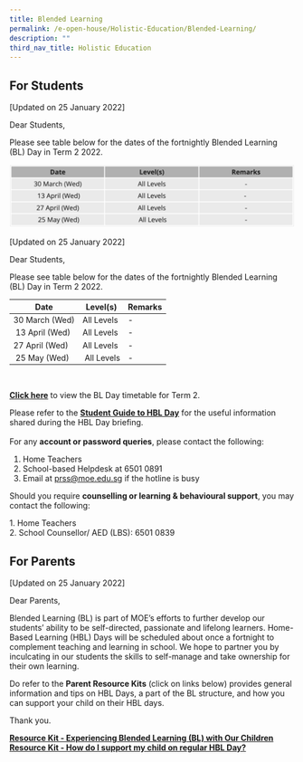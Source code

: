 ```yaml
---
title: Blended Learning
permalink: /e-open-house/Holistic-Education/Blended-Learning/
description: ""
third_nav_title: Holistic Education
---
```

For Students
------------

\[Updated on 25 January 2022\]  
  
Dear Students,  
  
Please see table below for the dates of the fortnightly Blended Learning (BL) Day in Term 2 2022.

![](/images/blended.png)

\[Updated on 25 January 2022\]  
  
Dear Students,  
  
Please see table below for the dates of the fortnightly Blended Learning (BL) Day in Term 2 2022.   

| Date | Level(s) | Remarks |
| --- | --- | --- |
| 30 March (Wed) | All Levels | \- |
|  13 April (Wed) | All Levels | \-  |
| 27 April (Wed) | All Levels | \- |
|  25 May (Wed) |  All Levels | \- |

  

**[Click here](/files/2022%20Term%202%20BL%20Timetable%20V2%20-%20Classes.pdf)** to view the BL Day timetable for Term 2.   
  
Please refer to the **[Student Guide to HBL Day](/files/Student%20Guide%20to%20BL%20Day_v2.pdf)** for the useful information shared during the HBL Day briefing.  
   
For any **account or password queries**, please contact the following:  

1.  Home Teachers
2.  School-based Helpdesk at 6501 0891
3.  Email at prss@moe.edu.sg if the hotline is busy

  

Should you require **counselling or learning & behavioural support**, you may contact the following:

1\. Home Teachers
<br>2\. School Counsellor/ AED (LBS): 6501 0839

  
  

For Parents
-----------

\[Updated on 25 January 2022\]

  

Dear Parents, 

  

Blended Learning (BL) is part of MOE’s efforts to further develop our students’ ability to be self-directed, passionate and lifelong learners. Home-Based Learning (HBL) Days will be scheduled about once a fortnight to complement teaching and learning in school. We hope to partner you by inculcating in our students the skills to self-manage and take ownership for their own learning.

  

Do refer to the **Parent Resource Kits** (click on links below) provides general information and tips on HBL Days, a part of the BL structure, and how you can support your child on their HBL days.

  
Thank you.  
  
**[Resource Kit - Experiencing Blended Learning (BL) with Our Children](/files/Resource%20Kit%20-%20Experiencing%20Blended%20Learning%20BL%20with%20Our%20Children.pdf)
[Resource Kit - How do I support my child on regular HBL Day?](https://pasirrissec.moe.edu.sg/qql/slot/u166/HBL/How%20do%20I%20support%20my%20child%20on%20regular%20HBL%20Day_final%20PRSS.pdf)**